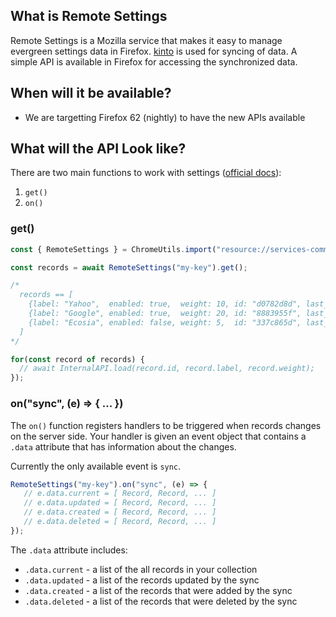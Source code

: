 ## What is Remote Settings

Remote Settings is a Mozilla service that makes it easy to manage evergreen
settings data in Firefox. [kinto](https://github.com/Kinto/kinto) is used
for syncing of data.  A simple API is available in Firefox for accessing
the synchronized data.

## When will it be available?

* We are targetting Firefox 62 (nightly) to have the new APIs available

## What will the API Look like?

There are two main functions to work with settings ([official docs](https://firefox-source-docs.mozilla.org/services/common/services/RemoteSettings.html)):

1. `get()`
2. `on()`

### get()

```js
const { RemoteSettings } = ChromeUtils.import("resource://services-common/remote-settings.js", {});

const records = await RemoteSettings("my-key").get();

/*
  records == [
    {label: "Yahoo",  enabled: true,  weight: 10, id: "d0782d8d", last_modified: 1522764475905},
    {label: "Google", enabled: true,  weight: 20, id: "8883955f", last_modified: 1521539068414},
    {label: "Ecosia", enabled: false, weight: 5,  id: "337c865d", last_modified: 1520527480321},
  ]
*/

for(const record of records) {
  // await InternalAPI.load(record.id, record.label, record.weight);
});
```

### on("sync", (e) => { ... })

The `on()` function registers handlers to be triggered when records changes on the server side.
Your handler is given an event object that contains a `.data` attribute that has information
about the changes.

Currently the only available event is `sync`.

```js
RemoteSettings("my-key").on("sync", (e) => {
   // e.data.current = [ Record, Record, ... ]
   // e.data.updated = [ Record, Record, ... ]
   // e.data.created = [ Record, Record, ... ]
   // e.data.deleted = [ Record, Record, ... ]
});
```

The `.data` attribute includes:

* `.data.current` - a list of the all records in your collection
* `.data.updated` - a list of the records updated by the sync
* `.data.created` - a list of the records that were added by the sync
* `.data.deleted` - a list of the records that were deleted by the sync
